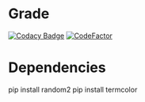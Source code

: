 # Grade
[![Codacy Badge](https://app.codacy.com/project/badge/Grade/6fa60d09c85143fea90d583d93bd3fe8)](https://www.codacy.com/gh/cedrickyq/Number-Guessing-Game/dashboard?utm_source=github.com&amp;utm_medium=referral&amp;utm_content=cedrickyq/Number-Guessing-Game&amp;utm_campaign=Badge_Grade)
[![CodeFactor](https://www.codefactor.io/repository/github/cedrickyq/number-guessing-game/badge/main)](https://www.codefactor.io/repository/github/cedrickyq/number-guessing-game/overview/main)


# Dependencies
pip install random2
pip install termcolor
